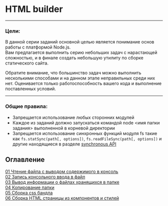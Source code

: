 # HTML builder
---

### Цели:

В данной серии заданий основной целью является понимание основ работы с платформой Node.js.  
Вам предлагается выполнить серию небольших задач с нарастающей сложностью, и в финале создать небольшую утилиту по сборке статического сайта. 

Обратите внимание, что большинство задач можно выполнить несколькими способами и на данном этапе неправильных среди них нет. Оценивается только работоспособность вашего кода и выполнение поставленных условий. 

---

### Общие правила:

- Запрещается использование любых сторонних модулей
- Каждое из заданий должно запускаться командой node <имя папки задания> выполненной в корневой директории
- Запрещается использование синхронных функций модуля fs такие как ```fs.statSync(path[, options])```, 
```fs.readFileSync(path[, options])``` и другие находящиеся в разделе [synchronous API](https://nodejs.org/api/fs.html#fs_synchronous_api)

## Оглавление
[01 Чтение файла с выводом содержимого в консоль](https://github.com/EvgeniiMal/HTML-builder/blob/main/01-read-file/README.md)  
[02 Запись консольного ввода в файл](https://github.com/EvgeniiMal/HTML-builder/blob/main/02-write-file/README.md)  
[03 Вывод информации о файлаx хранящихся в папке](https://github.com/EvgeniiMal/HTML-builder/blob/main/03-files-in-folder/README.md)  
[04 Копирование папки](https://github.com/EvgeniiMal/HTML-builder/blob/main/04-copy-folder/README.md)  
[05 Сборка css бандла](https://github.com/EvgeniiMal/HTML-builder/blob/main/05-merge-styles/README.md)  
[06 Сборка HTML страницы из компонентов и стилей](https://github.com/EvgeniiMal/HTML-builder/tree/main/06-build-page)  
